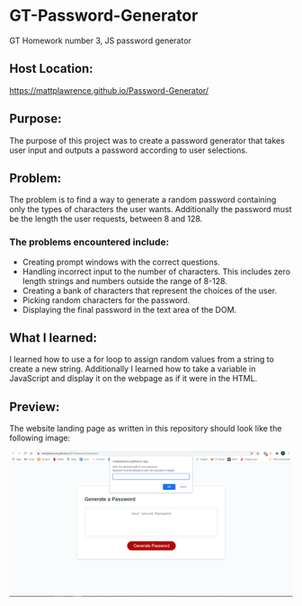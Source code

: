 # GT-Password-Generator
GT Homework number 3, JS password generator

## Host Location:
https://mattplawrence.github.io/Password-Generator/

## Purpose:
The purpose of this project was to create a password generator that takes user input and outputs a password according to user selections.

## Problem:
The problem is to find a way to generate a random password containing only the types of characters the user wants. Additionally the password must be the length the user requests, between 8 and 128.

### The problems encountered include:
* Creating prompt windows with the correct questions.
* Handling incorrect input to the number of characters. This includes zero length strings and numbers outside the range of 8-128.
* Creating a bank of characters that represent the choices of the user.
* Picking random characters for the password.
* Displaying the final password in the text area of the DOM.

## What I learned:
I learned how to use a for loop to assign random values from a string to create a new string. Additionally I learned how to take a variable in JavaScript and display it on the webpage as if it were in the HTML.

## Preview:
The website landing page as written in this repository should look like the following image:

![Screen shot](assets/pictures/imagePreview.png)
